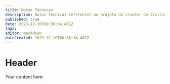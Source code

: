 ```yaml
---
title: Notas Técnicas
description: Notas técnicas referentes ao projeto do crawler de licitações.
published: true
date: 2023-12-10T08:36:34.401Z
tags: 
editor: markdown
dateCreated: 2023-12-10T08:36:34.401Z
---
```


# Header
Your content here
